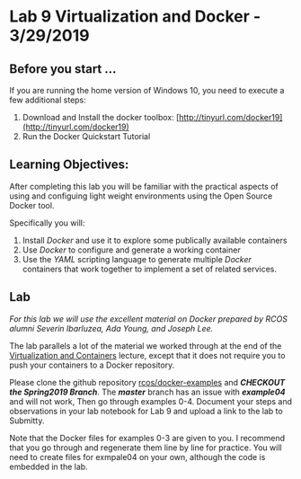# Lab 9 Virtualization and Docker - 3/29/2019

## Before you start ...

If you are running the home version of Windows 10, you need to execute a few additional steps:

1. Download and Install the docker toolbox: [http://tinyurl.com/docker19](http://tinyurl.com/docker19)
2. Run the Docker Quickstart Tutorial

## Learning Objectives:

After completing this lab you will be familiar with the practical aspects of using and configuing light weight environments using the Open Source Docker tool.

Specifically you will:

1. Install *Docker* and use it to explore some publically available containers
2. Use *Docker* to configure and generate a working container
3. Use the *YAML* scripting language to generate multiple *Docker* containers that work together to implement a set of related services.

## Lab

_For this lab we will use the excellent material on Docker prepared by RCOS alumni Severin Ibarluzea, Ada Young, and Joseph Lee._

The lab parallels a lot of the material we worked through at the end of the [Virtualization and Containers](https://github.com/rcos/CSCI-4961-01-Summer-2018/tree/master/HTML%20Lectures/Virtualization_Lecture) lecture, except that it does not require you to push your containers to a Docker repository.

Please clone the github repository [rcos/docker-examples](https://github.com/rcos/docker-examples) and ***CHECKOUT the Spring2019 Branch***. The ***master*** branch has an issue with ***example04*** and will not work, Then go through examples 0-4. Document your steps and observations in your lab notebook for Lab 9 and upload a link to the lab to Submitty.

Note that the Docker files for examples 0-3 are given to you. I recommend that you go through and regenerate them line by line for practice. You will need to create files for exmpale04 on your own, although the code is embedded in the lab.

